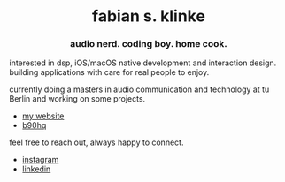 <h1 align="center">fabian s. klinke</h1>
<h3 align="center">audio nerd. coding boy. home cook.</h3>

interested in dsp, iOS/macOS native development and interaction design. building applications with care for real people to enjoy. 

currently doing a masters in audio communication and technology at tu Berlin and working on some projects. 

- [my website](https://www.klinke.studio)
- [b90hq](https://b90hq.b90-industries.com)

feel free to reach out, always happy to connect. 

- [instagram](https://www.instagram.com/derklinke/)
- [linkedin](https://www.linkedin.com/in/derklinke/)
